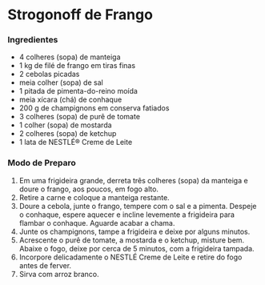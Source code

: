 # Strogonoff de Frango
### Ingredientes
* 4 colheres (sopa) de manteiga
* 1 kg de filé de frango em tiras finas
* 2 cebolas picadas
* meia colher (sopa) de sal
* 1 pitada de pimenta-do-reino moída
* meia xícara (chá) de conhaque
* 200 g de champignons em conserva fatiados
* 3 colheres (sopa) de purê de tomate
* 1 colher (sopa) de mostarda
* 2 colheres (sopa) de ketchup
* 1 lata de NESTLÉ® Creme de Leite

### Modo de Preparo
 1. Em uma frigideira grande, derreta três colheres (sopa) da manteiga e doure o frango, aos poucos, em fogo alto.
 2. Retire a carne e coloque a manteiga restante.
 3. Doure a cebola, junte o frango, tempere com o sal e a pimenta. Despeje o conhaque, espere aquecer e incline levemente a frigideira para flambar o conhaque. Aguarde acabar a chama.
 4. Junte os champignons, tampe a frigideira e deixe por alguns minutos.
 5. Acrescente o purê de tomate, a mostarda e o ketchup, misture bem. Abaixe o fogo, deixe por cerca de 5 minutos, com a frigideira tampada.
 6. Incorpore delicadamente o NESTLÉ Creme de Leite e retire do fogo antes de ferver.
 7. Sirva com arroz branco.





